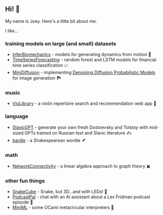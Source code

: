 ## Hi! 🐒

My name is Joey. Here's a little bit about me.

I like...

### training models on large (and small) datasets
- [InferBiomechanics](https://github.com/jbejjani2022/InferBiomechanics.git) - models for generating dynamics from motion 🦵
- [TimeSeriesForecasting](https://github.com/jbejjani2022/TimeSeriesForecasting.git) - random forest and LSTM models for financial time series classification 📈
- [MiniDiffusion](https://github.com/jbejjani2022/MiniDiffusion.git) - implementing [Denoising Diffusion Probabilistic Models](https://arxiv.org/abs/2006.11239) for image generation 🏞️

### music
- [VioLibrary](https://github.com/jbejjani2022/VioLibrary.git) - a violin repertoire search and recommendation web app 🎻

### language
- [SlavicGPT](https://github.com/jbejjani2022/SlavicGPT.git) - generate your own fresh Dostoevsky and Tolstoy with mid-sized GPTs trained on Russian text and Slavic literature ✍️
- [bardle](https://jbejjani2022.github.io/bardle/) - a Shakespearean wordle 🪶

### math
- [NetworkConnectivity](https://github.com/jbejjani2022/NetworkConnectivity.git) - a linear algebra approach to graph theory ✖️

### other fun things
- [SnakeCube](https://github.com/jbejjani2022/SnakeCube.git) - Snake, but 3D...and with LEDs! 🐍
- [PodcastPal](https://github.com/jbejjani2022/PodcastPal.git) - chat with an AI assistant about a Lex Fridman podcast episode 🤖
- [MiniML](https://github.com/jbejjani2022/MiniML.git) - some OCaml metacircular interpreters 🐪

<!--
**jbejjani2022/jbejjani2022** is a ✨ _special_ ✨ repository because its `README.md` (this file) appears on your GitHub profile.

Here are some ideas to get you started:

- 🔭 I’m currently working on ...
- 🌱 I’m currently learning ...
- 👯 I’m looking to collaborate on ...
- 🤔 I’m looking for help with ...
- 💬 Ask me about ...
- 📫 How to reach me: ...
- 😄 Pronouns: ...
- ⚡ Fun fact: ...
-->
